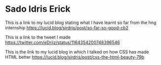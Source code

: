 # Sado Idris Erick

This is a link to my lucid blog stating what I have learnt so far from the hng internship
https://lucid.blog/sirdris/post/so-far-so-good-cb2

This is a link to the tweet I made
https://twitter.com/eDriiz/status/1164354200748396546

This is the link to my lucid blog in which I talked on how CSS has made HTML better
https://lucid.blog/sirdris/post/css-the-html-beauty-79b
